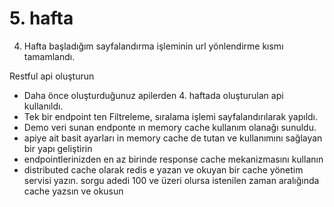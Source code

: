 # 5. hafta
4. Hafta başladığım sayfalandırma işleminin url yönlendirme kısmı tamamlandı.

Restful api oluşturun
- Daha önce oluşturduğunuz apilerden 4. haftada oluşturulan api kullanıldı.
- Tek bir endpoint ten Filtreleme, sıralama işlemi sayfalandırılarak yapıldı.
- Demo veri sunan endponte ın memory cache kullanım olanağı sunuldu.
- apiye ait basit ayarları in memory cache de tutan ve kullanımını sağlayan bir yapı geliştirin
- endpointlerinizden en az birinde response cache mekanizmasını kullanın
- distributed cache olarak redis e yazan ve okuyan bir cache yönetim servisi yazın. sorgu adedi 100 ve üzeri olursa istenilen zaman aralığında cache yazsın ve okusun
